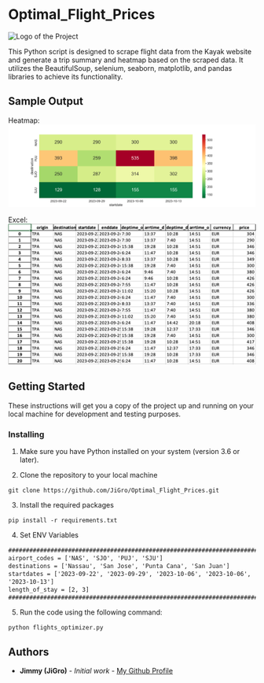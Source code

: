 # Optimal_Flight_Prices

![Logo of the Project](https://images.pexels.com/photos/2026324/pexels-photo-2026324.jpeg?auto=compress&cs=tinysrgb&w=1260&h=750&dpr=2)

This Python script is designed to scrape flight data from the Kayak website and generate a trip summary and heatmap based on the scraped data. It utilizes the BeautifulSoup, selenium, seaborn, matplotlib, and pandas libraries to achieve its functionality. 

## Sample Output
Heatmap:
![plot](Heatmap_NAS_SJO_PUJ_SJU.png)

Excel:
![plot](Sample_Excel_Output.png)

## Getting Started
These instructions will get you a copy of the project up and running on your local machine for development and testing purposes.

### Installing
1. Make sure you have Python installed on your system (version 3.6 or later).

2. Clone the repository to your local machine
```
git clone https://github.com/JiGro/Optimal_Flight_Prices.git
```

3. Install the required packages
```
pip install -r requirements.txt
```

4. Set ENV Variables 
```
########################################################################
airport_codes = ['NAS', 'SJO', 'PUJ', 'SJU']
destinations = ['Nassau', 'San Jose', 'Punta Cana', 'San Juan']
startdates = ['2023-09-22', '2023-09-29', '2023-10-06', '2023-10-06', '2023-10-13']
length_of_stay = [2, 3]
########################################################################
```

5. Run the code using the following command:
```
python flights_optimizer.py
```

## Authors
- **Jimmy (JiGro)** - *Initial work* - [My Github Profile](https://github.com/JiGro)
